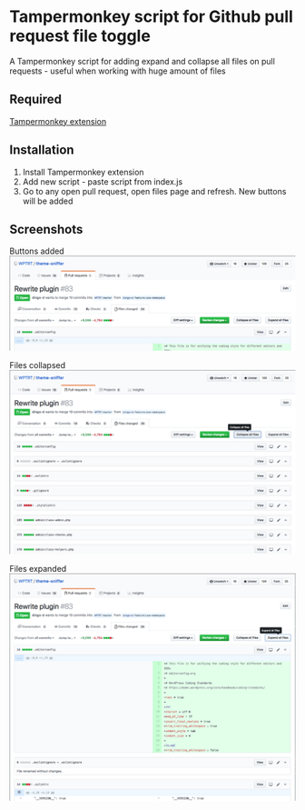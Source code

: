 # Tampermonkey script for Github pull request file toggle

A Tampermonkey script for adding expand and collapse all files on pull requests - useful when working with huge amount of files

## Required

[Tampermonkey extension](http://tampermonkey.net/)

## Installation

1. Install Tampermonkey extension
2. Add new script - paste script from index.js
3. Go to any open pull request, open files page and refresh. New buttons will be added

## Screenshots

Buttons added
![Added buttons](/screen1.png)

Files collapsed
![Collapsed](/screen2.png)

Files expanded
![Expanded](/screen3.png)


